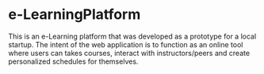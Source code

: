 # e-LearningPlatform

This is an e-Learning platform that was developed as a prototype for a local startup. The intent of the web application is to function as an online tool where users can takes courses, interact with instructors/peers and create personalized schedules for themselves. 
